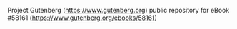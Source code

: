 Project Gutenberg (https://www.gutenberg.org) public repository for
eBook #58161 (https://www.gutenberg.org/ebooks/58161)
